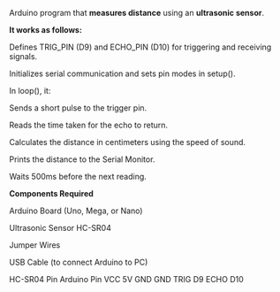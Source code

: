  Arduino program that **measures distance** using an **ultrasonic sensor**.
 
**It works as follows:**

Defines TRIG_PIN (D9) and ECHO_PIN (D10) for triggering and receiving signals.

Initializes serial communication and sets pin modes in setup().

In loop(), it:

Sends a short pulse to the trigger pin.

Reads the time taken for the echo to return.

Calculates the distance in centimeters using the speed of sound.

Prints the distance to the Serial Monitor.

Waits 500ms before the next reading.

**Components Required**

Arduino Board (Uno, Mega, or Nano)

Ultrasonic Sensor HC-SR04

Jumper Wires

USB Cable (to connect Arduino to PC)

HC-SR04 Pin	Arduino Pin
VCC	    5V
GND    	GND
TRIG   	D9
ECHO	  D10
